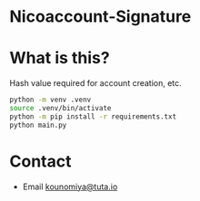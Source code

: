 # Nicoaccount-Signature

# What is this?

Hash value required for account creation, etc.

```bash
python -m venv .venv
source .venv/bin/activate
python -m pip install -r requirements.txt
python main.py
```

# Contact

- Email [kounomiya@tuta.io](mailto:kounomiya@tuta.io)
